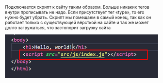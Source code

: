 
Подключается скрипт к сайту таким образом. Больше никаких тегов внутри прописывать не надо. Если присутствует тег «type», то его нужно будет убрать. Скрипт мы помещаем в самый конец, так как он работает только с существующей вёрсткой на сайте и так же может долго загружаться, что застопорит загрузку сайта

![](_png/Pasted%20image%2020220908194327.png)